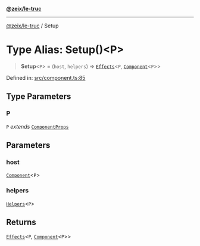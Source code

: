 [**@zeix/le-truc**](../README.md)

---

[@zeix/le-truc](../globals.md) / Setup

# Type Alias: Setup()\<P\>

> **Setup**\<`P`\> = (`host`, `helpers`) => [`Effects`](Effects.md)\<`P`, [`Component`](Component.md)\<`P`\>\>

Defined in: [src/component.ts:85](https://github.com/zeixcom/le-truc/blob/a2e3a5bb1b7ab9e964c80c41c9edbb895cf2ce79/src/component.ts#L85)

## Type Parameters

### P

`P` _extends_ [`ComponentProps`](ComponentProps.md)

## Parameters

### host

[`Component`](Component.md)\<`P`\>

### helpers

[`Helpers`](Helpers.md)\<`P`\>

## Returns

[`Effects`](Effects.md)\<`P`, [`Component`](Component.md)\<`P`\>\>
